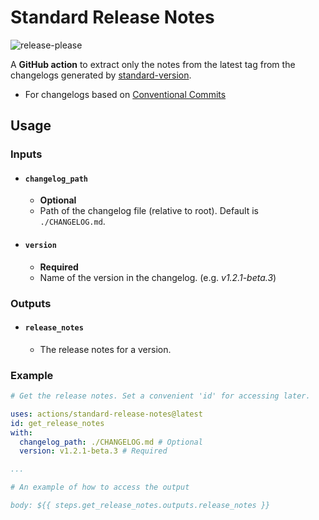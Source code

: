 # Standard Release Notes 
![release-please](https://github.com/yashanand1910/standard-release-notes/workflows/release-please/badge.svg)

A **GitHub action** to extract only the notes from the latest tag from the changelogs generated by [standard-version](https://github.com/conventional-changelog/standard-version).
- For changelogs based on [Conventional Commits](https://www.conventionalcommits.org/)

## Usage

### Inputs

- #### `changelog_path`
    - **Optional**
    - Path of the changelog file (relative to root). Default is `./CHANGELOG.md`.

- #### `version`
    - **Required**
    - Name of the version in the changelog. (e.g. *v1.2.1-beta.3*)

### Outputs

- #### `release_notes`
    - The release notes for a version.

### Example

```yaml
# Get the release notes. Set a convenient 'id' for accessing later.

uses: actions/standard-release-notes@latest
id: get_release_notes
with:
  changelog_path: ./CHANGELOG.md # Optional
  version: v1.2.1-beta.3 # Required

...

# An example of how to access the output

body: ${{ steps.get_release_notes.outputs.release_notes }}

```
